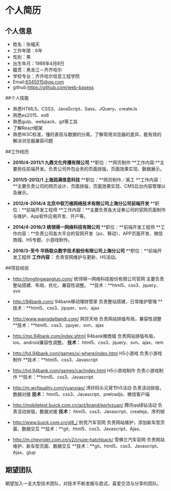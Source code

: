 
# 个人简历 

## 个人信息

* 姓名：张福天
* 工作年限：6年
* 性别：男
* 出生年月：1988年4月8日
* 籍贯：黑龙江－齐齐哈尔
* 学校专业：齐齐哈尔信息工程学院
* Email:[6345015@qq.com](6345015@qq.com)
* github:https://github.com/web-basess
  
##个人技能

* 熟悉HTML5、CSS3、JavaScript、Sass、JQuery、createJs
* 熟悉es2015、es6
* 熟悉gulp、webpack、git等工具
* 了解React框架
* 熟悉W3C标准，懂的表现与数据的分离，了解常用浏览器的差异，能有效的解决浏览器兼容问题

##工作经历

* **2010/4-2011/1 九鼎文化传播有限公司**
**职位：**网页制作
**工作内容:**主要担任前端开发。负责公司外包业务的页面排版，页面效果实现、数据展示。

* **2011/5-2012/1 上海润满信息科技**
**职位：**网页制作／美工
**工作内容：**主要负责公司的网页设计、页面排版，页面效果实现、CMS后台内容管理以及展示。

* **2012/4-2014/4  北京中软万维网络技术有限公司上海分公司前端开发**
**职位：**前端开发工程师
**工作内容：**主要负责各大证券公司的官网页面制作与维护、App软件应用开发、开户等。

* **2014/4-2016/3 统领得一网络科技有限公司**
**职位：**前端开发工程师
**工作内容：**负责公司各大平台的官网开发（pc、移动）、APP页面开发、微信商城、H5专题、小游戏制作。

* **2016/3-至今 华扬联众数字技术股份有限公司上海分公司**
**职位：**前端开发工程师
**工作内容：** 负责官网维护与更新、H5活动。

##项目经验
* http://tonglingwangluo.com/ 
  统领得一网络科技股份有限公司官网
  主要负责整站搭建、布局、优化、兼容性调整。
  **技术：**html5、css3、jquery、svn
* http://94bank.com/    94bank移动理财管家
  负责整站搭建，日常维护管理
**技术：**html5、css3、jquyer、svn、ajax

* http://www.wangdaitiandi.com/  网贷天地
  负责网站排版布局，兼容性调整
 **技术：**html5、css3、jquyer、svn、ajax

* http://mp.94bank.com/index.shtml 94bank微商城
负责网站排版布局，ios、android兼容性调整。
**技术：** html5、css3、jquery、svn、ajax、rem

* http://hd.94bank.com/games/xj-where/index.html H5小游戏
 负责小游戏制作
**技术：**html5、css3、Javascript
* http://hd.94bank.com/games/car/index.html H5小游戏制作
负责小游戏制作
**技术：**html5、css3、Javascript

* http://m.wcfquality.com/yuanxiao/  湾仔码头元宵节h5活动
 负责活动排版，数据对接
**技术：** html5、css3、Javascript、preloadjs、微信客户端
* http://mobiletest.buick.com.cn/act/brand/eprlvzuan/ 腾讯qq绿钻活动
负责活动排版，数据对接
**技术：** html5、css3、Javascript、createjs、序列帧
* http://www.buick.com.cn/gl8_/ 别克汽车官网
负责网站维护，添加新车型页面、数据交互
**技术：**git、html5、css3、Javascript、Ajax、
* http://m.chevrolet.com.cn/v2/cruze-hatchback/ 雪佛兰汽车官网
负责网站维护、新车型页面、数据交互
**技术：**git、html5、css3、Javascript、Ajax、glup

## 期望团队
期望加入一支大型技术团队，对技术不断发掘与尝试，喜爱交流与分享的团队。

